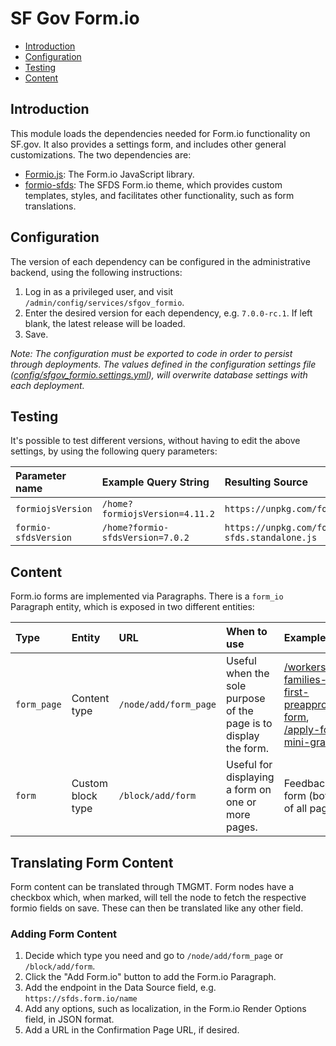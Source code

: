 # SF Gov Form.io

- [Introduction](#introduction)
- [Configuration](#configuration)
- [Testing](#testing)
- [Content](#content)

## Introduction

This module loads the dependencies needed for Form.io functionality on SF.gov. It also provides a settings form, and includes other general customizations. The two dependencies are:

- [Formio.js](https://github.com/formio/formio.js): The Form.io JavaScript library.
- [formio-sfds](https://github.com/SFDigitalServices/formio-sfds): The SFDS Form.io theme, which provides custom templates, styles, and facilitates other functionality, such as form translations.

## Configuration

The version of each dependency can be configured in the administrative backend, using the following instructions:

1. Log in as a privileged user, and visit `/admin/config/services/sfgov_formio`.
2. Enter the desired version for each dependency, e.g. `7.0.0-rc.1`. If left blank, the latest release will be loaded.
3. Save.

_Note: The configuration must be exported to code in order to persist through deployments. The values defined in the configuration settings file ([config/sfgov_formio.settings.yml](/config/sfgov_formio.settings.yml)), will overwrite database settings with each deployment._

## Testing

It's possible to test different versions, without having to edit the above settings, by using the following query parameters:

| Parameter name | Example Query String | Resulting Source |
| :--- | :--- | :---
| `formiojsVersion` | `/home?formiojsVersion=4.11.2` | `https://unpkg.com/formiojs@4.11.2/dist/formio.form.min.js` |
| `formio-sfdsVersion` | `/home?formio-sfdsVersion=7.0.2` | `https://unpkg.com/formio-sfds@7.0.2/dist/formio-sfds.standalone.js` |

## Content

Form.io forms are implemented via Paragraphs. There is a `form_io` Paragraph entity, which is exposed in two different entities:

| Type | Entity | URL | When to use | Examples |
| :--- | :--- | :--- | :--- | :--- |
| `form_page` | Content type | `/node/add/form_page` | Useful when the sole purpose of the page is to display the form. |  [/workers-families-first-preapproval-form](https://sf.gov/workers-families-first-preapproval-form), [/apply-for-mini-grant](https://sf.gov/apply-for-mini-grant) |
| `form` | Custom block type | `/block/add/form` | Useful for displaying a form on one or more pages. | Feedback form (bottom of all pages) |

## Translating Form Content
Form content can be translated through TMGMT. Form nodes have a checkbox which, when marked, will tell the node to fetch the respective formio fields on save. These can then be translated like any other field.

### Adding Form Content

1. Decide which type you need and go to `/node/add/form_page` or `/block/add/form`.
2. Click the "Add Form.io" button to add the Form.io Paragraph.
3. Add the endpoint in the Data Source field, e.g. `https://sfds.form.io/name`
4. Add any options, such as localization, in the Form.io Render Options field, in JSON format.
5. Add a URL in the Confirmation Page URL, if desired.
